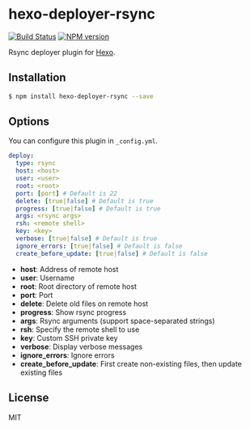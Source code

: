 # hexo-deployer-rsync

[![Build Status](https://github.com/hexojs/hexo-deployer-rsync/workflows/Tester/badge.svg)](https://github.com/hexojs/hexo-deployer-rsync/actions?query=workflow%3ATester)
[![NPM version](https://badge.fury.io/js/hexo-deployer-rsync.svg)](https://www.npmjs.com/package/hexo-deployer-rsync)

Rsync deployer plugin for [Hexo].

## Installation

``` bash
$ npm install hexo-deployer-rsync --save
```

## Options

You can configure this plugin in `_config.yml`.

``` yaml
deploy:
  type: rsync
  host: <host>
  user: <user>
  root: <root>
  port: [port] # Default is 22
  delete: [true|false] # Default is true
  progress: [true|false] # Default is true
  args: <rsync args>
  rsh: <remote shell>
  key: <key>
  verbose: [true|false] # Default is true
  ignore_errors: [true|false] # Default is false
  create_before_update: [true|false] # Default is false
```

- **host**: Address of remote host
- **user**: Username
- **root**: Root directory of remote host
- **port**: Port
- **delete**: Delete old files on remote host
- **progress**: Show rsync progress
- **args**: Rsync arguments (support space-separated strings)
- **rsh**: Specify the remote shell to use
- **key**: Custom SSH private key
- **verbose**: Display verbose messages
- **ignore_errors**: Ignore errors
- **create_before_update**: First create non-existing files, then update existing files

## License

MIT

[Hexo]: https://hexo.io/

